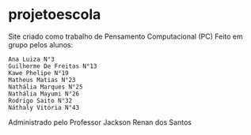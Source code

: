 # projetoescola
Site criado como trabalho de Pensamento Computacional (PC)
Feito em grupo pelos alunos:
    
    Ana Luiza N°3
    Guilherme De Freitas N°13
    Kawe Phelipe N°19
    Matheus Matias N°23
    Nathália Marques N°25
    Nathália Mayumi N°26
    Rodrigo Saito N°32
    Náthaly Vitória N°43
   
Administrado pelo Professor Jackson Renan dos Santos
